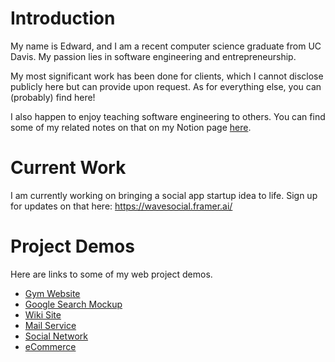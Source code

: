 # Introduction
My name is Edward, and I am a recent computer science graduate from UC Davis. My passion lies in software engineering and entrepreneurship. 

My most significant work has been done for clients, which I cannot disclose publicly here but can provide upon request. As for everything else, you can (probably) find here!

I also happen to enjoy teaching software engineering to others. You can find some of my related notes on that on my Notion page [here](https://www.notion.so/Docs-d0a7a9049b5949f9924693a110d79158).

# Current Work
I am currently working on bringing a social app startup idea to life. Sign up for updates on that here: https://wavesocial.framer.ai/

# Project Demos
Here are links to some of my web project demos.
- [Gym Website](https://www.ironarmsgym.com/)
- [Google Search Mockup](https://www.youtube.com/watch?v=S8hx2Vrcra4)
- [Wiki Site](https://www.youtube.com/watch?v=cGWEJcHwp7c)
- [Mail Service](https://www.youtube.com/watch?v=5ocfkS14erg)
- [Social Network](https://www.youtube.com/watch?v=2Khek1sbI-Y)
- [eCommerce](https://www.youtube.com/watch?v=sBTn0KrlYVQ)

<!--
**edjohn/edjohn** is a ✨ _special_ ✨ repository because its `README.md` (this file) appears on your GitHub profile.

Here are some ideas to get you started:

- 🔭 I’m currently working on ...
- 🌱 I’m currently learning ...
- 👯 I’m looking to collaborate on ...
- 🤔 I’m looking for help with ...
- 💬 Ask me about ...
- 📫 How to reach me: ...
- 😄 Pronouns: ...
- ⚡ Fun fact: ...
-->
